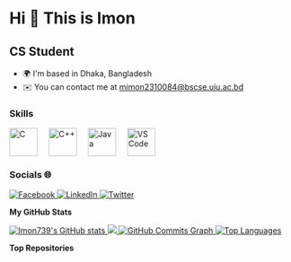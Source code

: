 Hi 👋 This is Imon  
=====================  

CS Student  
----------  

* 🌍 I'm based in Dhaka, Bangladesh  
* ✉️ You can contact me at [mimon2310084@bscse.uiu.ac.bd](mailto:mimon2310084@bscse.uiu.ac.bd)  

### Skills  

<div align="left" style="display: flex; align-items: center; gap: 20px;">
    <a href="https://docs.microsoft.com/en-us/cpp/?view=msvc-170" target="_blank" rel="noreferrer">
        <img src="https://raw.githubusercontent.com/danielcranney/readme-generator/main/public/icons/skills/c-colored.svg" width="50" height="50" alt="C" style="transition: transform 0.3s;" onmouseover="this.style.transform='scale(1.1)';" onmouseout="this.style.transform='scale(1)';" />
    </a>
    <a href="https://docs.microsoft.com/en-us/cpp/?view=msvc-170" target="_blank" rel="noreferrer">
        <img src="https://raw.githubusercontent.com/danielcranney/readme-generator/main/public/icons/skills/cplusplus-colored.svg" width="50" height="50" alt="C++" style="transition: transform 0.3s;" onmouseover="this.style.transform='scale(1.1)';" onmouseout="this.style.transform='scale(1)';" />
    </a>
    <a href="https://www.oracle.com/java/" target="_blank" rel="noreferrer">
        <img src="https://raw.githubusercontent.com/danielcranney/readme-generator/main/public/icons/skills/java-colored.svg" width="50" height="50" alt="Java" style="transition: transform 0.3s;" onmouseover="this.style.transform='scale(1.1)';" onmouseout="this.style.transform='scale(1)';" />
    </a>
    <a href="https://code.visualstudio.com/" target="_blank" rel="noreferrer">
        <img src="https://raw.githubusercontent.com/danielcranney/readme-generator/main/public/icons/skills/visualstudiocode.svg" width="50" height="50" alt="VS Code" style="transition: transform 0.3s;" onmouseover="this.style.transform='scale(1.1)';" onmouseout="this.style.transform='scale(1)';" />
    </a>
</div>  

### Socials 🌐  

<p align="left"> 
<a href="https://www.facebook.com/sazzad.imon739" target="_blank" rel="noreferrer"> 
    <img src="https://img.shields.io/badge/Facebook-1877F2?style=for-the-badge&logo=facebook&logoColor=white" alt="Facebook" />
</a>  
<a href="https://www.linkedin.com/in/sazzadimon739/" target="_blank" rel="noreferrer"> 
    <img src="https://img.shields.io/badge/LinkedIn-0A66C2?style=for-the-badge&logo=linkedin&logoColor=white" alt="LinkedIn" />
</a> 
<a href="https://x.com/Sazzad__Imon" target="_blank" rel="noreferrer"> 
    <img src="https://img.shields.io/badge/Twitter-1DA1F2?style=for-the-badge&logo=twitter&logoColor=white" alt="Twitter" />
</a>  
</p>  

<b>My GitHub Stats</b>  

<a href="http://www.github.com/Imon739">
    <img src="https://github-readme-stats.vercel.app/api?username=Imon739&show_icons=true&hide=&count_private=true&title_color=492929&text_color=ffffff&icon_color=0891b2&bg_color=27A090&hide_border=true&show_icons=true" alt="Imon739's GitHub stats" />
</a>  

<a href="http://www.github.com/Imon739">
    <img src="https://github-readme-streak-stats.herokuapp.com/?user=Imon739&stroke=ffffff&background=831843&ring=0891b2&fire=0891b2&currStreakNum=ffffff&currStreakLabel=0891b2&sideNums=17728C&sideLabels=ffffff&dates=ffffff&hide_border=true" />
</a>  

<a href="http://www.github.com/Imon739">
    <img src="https://github-readme-activity-graph.cyclic.app/graph?username=Imon739&bg_color=831843&color=ffffff&line=0891b2&point=ffffff&area_color=831843&area=true&hide_border=true&custom_title=GitHub%20Commits%20Graph" alt="GitHub Commits Graph" />
</a>  

<a href="https://github.com/Imon739" align="left">
    <img src="https://github-readme-stats.vercel.app/api/top-langs/?username=Imon739&langs_count=10&title_color=0891b2&text_color=ffaaff&icon_color=0891b2&bg_color=0C3175&hide_border=true&locale=en&custom_title=Top%20%Languages" alt="Top Languages" />
</a>  

<b>Top Repositories</b>  

<div width="100%" align="center"></div><br /><br /><br /><br /><br /><br /><br />  
